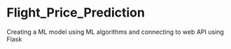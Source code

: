 # Flight_Price_Prediction
Creating a ML model using ML algorithms and connecting to web API using Flask
